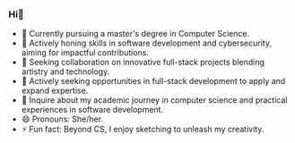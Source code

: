 ### Hi👋

- 🔭 Currently pursuing a master's degree in Computer Science.
- 🌱 Actively honing skills in software development and cybersecurity, aiming for impactful contributions.
- 👯 Seeking collaboration on innovative full-stack projects blending artistry and technology.
- 🤔 Actively seeking opportunities in full-stack development to apply and expand expertise.
- 💬 Inquire about my academic journey in computer science and practical experiences in software development.
- 😄 Pronouns: She/her.
- ⚡ Fun fact: Beyond CS, I enjoy sketching to unleash my creativity.
<!--
**PritiAryal/PritiAryal** is a ✨ _special_ ✨ repository because its `README.md` (this file) appears on your GitHub profile.
- 📫 Let's connect on LinkedIn: [Priti Aryal - LinkedIn Profile](https://www.linkedin.com/in/priti-aryal-32293729b)

### Analytics
https://streak-stats.demolab.com/?user=pritiaryal&theme=default)

Here are some ideas to get you started:
